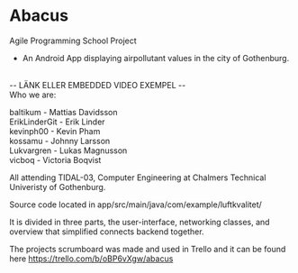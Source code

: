 # Abacus
Agile Programming School Project

- An Android App displaying airpollutant values in the city of Gothenburg.
<br>
--
LÄNK ELLER EMBEDDED VIDEO EXEMPEL
--
<br>
Who we are:

baltikum - Mattias Davidsson<br>
ErikLinderGit - Erik Linder<br>
kevinph00 - Kevin Pham<br>
kossamu - Johnny Larsson<br>
Lukvargren - Lukas Magnusson<br>
vicboq - Victoria Boqvist<br>

All attending TIDAL-03, Computer Engineering at Chalmers Technical Univeristy of Gothenburg.

Source code located in app/src/main/java/com/example/luftkvalitet/

It is divided in three parts, the user-interface, networking classes, and overview that simplified connects backend together.


The projects scrumboard was made and used in Trello and it can be found here https://trello.com/b/oBP6vXgw/abacus


